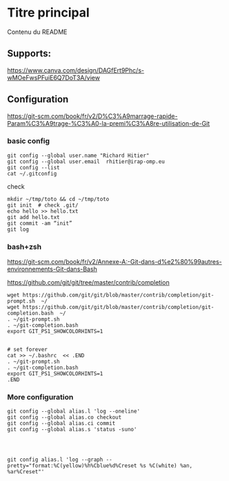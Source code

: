 # Titre principal

Contenu du README

## Supports:


https://www.canva.com/design/DAGfErt9Phc/s-wMOeFwsPFuiE6Q7DoT3A/view

## Configuration

https://git-scm.com/book/fr/v2/D%C3%A9marrage-rapide-Param%C3%A9trage-%C3%A0-la-premi%C3%A8re-utilisation-de-Git


### basic config

    git config --global user.name "Richard Hitier"
    git config --global user.email  rhitier@irap-omp.eu
    git config --list 
    cat ~/.gitconfig



check 

    mkdir ~/tmp/toto && cd ~/tmp/toto
    git init  # check .git/
    echo hello >> hello.txt 
    git add hello.txt
    git commit -am “init”
    git log


### bash+zsh

https://git-scm.com/book/fr/v2/Annexe-A:-Git-dans-d%e2%80%99autres-environnements-Git-dans-Bash


https://github.com/git/git/tree/master/contrib/completion

    wget https://github.com/git/git/blob/master/contrib/completion/git-prompt.sh  ~/
    wget https://github.com/git/git/blob/master/contrib/completion/git-completion.bash  ~/
    . ~/git-prompt.sh
    . ~/git-completion.bash
    export GIT_PS1_SHOWCOLORHINTS=1
    

    # set forever
    cat >> ~/.bashrc  << .END
    . ~/git-prompt.sh
    . ~/git-completion.bash
    export GIT_PS1_SHOWCOLORHINTS=1
    .END



### More configuration

    git config --global alias.l 'log --oneline'
    git config --global alias.co checkout
    git config --global alias.ci commit
    git config --global alias.s 'status -suno'




    git config alias.l 'log --graph --pretty="format:%C(yellow)%h%Cblue%d%Creset %s %C(white) %an, %ar%Creset"'

